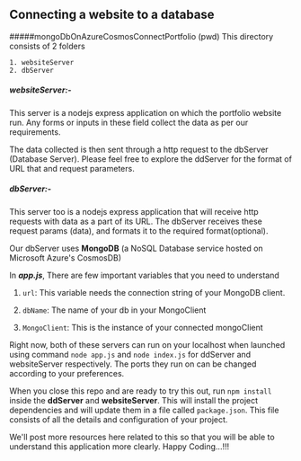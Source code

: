 ## Connecting a website to a database

#####mongoDbOnAzureCosmosConnectPortfolio (pwd)
This directory consists of 2 folders
```
1. websiteServer
2. dbServer
```

##### websiteServer:-
This server is a nodejs express application on which the portfolio website run.
Any forms or inputs in these field collect the data as per our requirements.

The data collected is then sent through a http request to the dbServer (Database Server).
Please feel free to explore the ddServer for the format of URL that and request parameters.

##### dbServer:-
This server too is a nodejs express application that will receive http requests with data
as a part of its URL. The dbServer receives these request params (data), and formats it
to the required format(optional).

Our dbServer uses **MongoDB** (a NoSQL Database service hosted on Microsoft Azure's CosmosDB)

In ***app.js***, There are few important variables that you need to understand
    
1. ```url```: This variable needs the connection string of your MongoDB client.

2. ```dbName```: The name of your db in your MongoClient

3. ```MongoClient```: This is the instance of your connected mongoClient

Right now, both of these servers can run on your localhost when launched using command
```node app.js``` and ```node index.js``` for ddServer and websiteServer respectively.
The ports they run on can be changed according to your preferences.

When you close this repo and are ready to try this out, run ```npm install``` inside the **ddServer**
and **websiteServer**. This will install the project dependencies and will update them in a file called
```package.json```. This file consists of all the details and configuration of your project.

We'll post more resources here related to this so that you will be able to understand this application more clearly.
Happy Coding...!!!

 
    
